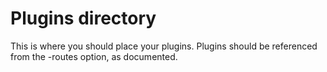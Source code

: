 # Plugins directory

This is where you should place your plugins.  Plugins should be
referenced from the -routes option, as documented.